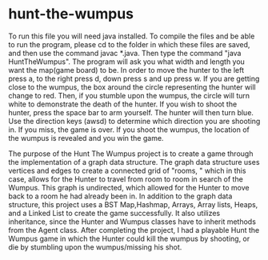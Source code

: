 # hunt-the-wumpus
To run this file you will need java installed. To compile the files and be able to run the program, please cd to the folder in which these files are saved, and then use the command javac *.java. Then type the command "java HuntTheWumpus". The program will ask you what width and length you want the map(game board) to be. In order to move the hunter to the left press a, to the right press d, down press s and up press w. If you are getting close to the wumpus, the box around the circle representing the hunter will change to red. Then, if you stumble upon the wumpus, the circle will turn white to demonstrate the death of the hunter. If you wish to shoot the hunter, press the space bar to arm yourself. The hunter will then turn blue. Use the direction keys (awsd) to determine which direction you are shooting in. If you miss, the game is over. If you shoot the wumpus, the location of the wumpus is revealed and you win the game. 

The purpose of the Hunt The Wumpus project is to create a game through the implementation of a graph data structure. 
The graph data structure uses vertices and edges to create a connected grid of "rooms, "
which in this case, allows for the Hunter to travel from room to room in search of the Wumpus. This graph is undirected, 
which allowed for the Hunter to move back to a room he had already been in. In addition to the graph data structure, 
this project uses a BST Map,Hashmap, Arrays, Array lists, Heaps, and a Linked List to create the game successfully. 
It also utilizes inheritance, since the Hunter and Wumpus classes have to inherit methods from the Agent class. 
After completing the project, I had a playable Hunt the Wumpus game in which the Hunter could kill the wumpus by shooting, 
or die by stumbling upon the wumpus/missing his shot. 
